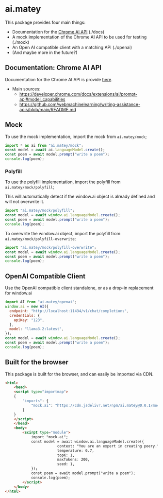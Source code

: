 # ai.matey

This package provides four main things:

- Documentation for the [Chrome AI API](https://developer.chrome.com/docs/extensions/ai) (./docs)
- A mock implementation of the Chrome AI API to be used for testing (./mock)
- An Open AI compatible client with a matching API (./openai)
- (And maybe more in the future?)

## Documentation: Chrome AI API

Documentation for the Chrome AI API is provide [here](docs/api.md).

- Main sources:
  - https://developer.chrome.com/docs/extensions/ai/prompt-api#model_capabilities
  - https://github.com/webmachinelearning/writing-assistance-apis/blob/main/README.md

## Mock

To use the mock implementation, import the mock from `ai.matey/mock`;

```javascript
import * as ai from "ai.matey/mock";
const model = await ai.languageModel.create();
const poem = await model.prompt("write a poem");
console.log(poem);
```

### Polyfill

To use the polyfill implementation, import the polyfill from `ai.matey/mock/polyfill`;

This will automatically detect if the window.ai object is already defined and will not overwrite it.

```javascript
import "ai.matey/mock/polyfill";
const model = await window.ai.languageModel.create();
const poem = await model.prompt("write a poem");
console.log(poem);
```

To overwrite the window.ai object, import the polyfill from `ai.matey/mock/polyfill-overwrite`;

```javascript
import "ai.matey/mock/polyfill-overwrite";
const model = await window.ai.languageModel.create();
const poem = await model.prompt("write a poem");
console.log(poem);
```

## OpenAI Compatible Client

Use the OpenAI compatible client standalone, or as a drop-in replacement for window.ai

```javascript
import AI from "ai.matey/openai";
window.ai = new AI({
  endpoint: "http://localhost:11434/v1/chat/completions",
  credentials: {
    apiKey: "123",
  },
  model: "llama3.2:latest",
});
const model = await window.ai.languageModel.create();
const poem = await model.prompt("write a poem");
console.log(poem);
```

## Built for the browser

This package is built for the browser, and can easily be imported via CDN.

```html
<html>
    <head>
    <script type="importmap">
    {
        "imports": {
            "mock.ai": "https://cdn.jsdelivr.net/npm/ai.matey@0.0.1/mock/polyfill-overwrite.mjs"
        }
    }
    </script>
    </head>
    <body>
        <scirpt type="module">
            import "mock.ai";
            const model = await window.ai.languageModel.create({
                        context: "You are an expert in creating poery.",
                        temperature: 0.7,
                        topK: 1,
                        maxTokens: 200,
                        seed: 1,
            });
            const poem = await model.prompt("write a poem");
            console.log(poem);
        </script>
    </body>
</html>
```
